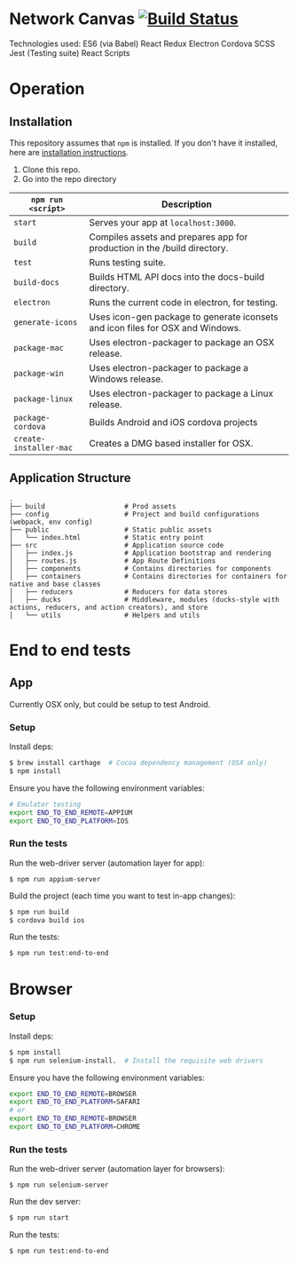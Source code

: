 # Network Canvas [![Build Status](https://travis-ci.org/codaco/Network-Canvas.svg?branch=master)](https://travis-ci.org/codaco/Network-Canvas)

Technologies used:
ES6 (via Babel)
React
Redux
Electron
Cordova
SCSS
Jest (Testing suite)
React Scripts

# Operation
## Installation
This repository assumes that `npm` is installed. If you don't have it installed, here are [installation instructions](https://docs.npmjs.com/getting-started/installing-node).

1. Clone this repo.
2. Go into the repo directory

|`npm run <script>`|Description|
|------------------|-----------|
|`start`|Serves your app at `localhost:3000`.|
|`build`|Compiles assets and prepares app for production in the /build directory.|
|`test`|Runs testing suite.|
|`build-docs`|Builds HTML API docs into the docs-build directory.|
|`electron`|Runs the current code in electron, for testing.|
|`generate-icons`|Uses icon-gen package to generate iconsets and icon files for OSX and Windows.|
|`package-mac`|Uses electron-packager to package an OSX release.|
|`package-win`|Uses electron-packager to package a Windows release.|
|`package-linux`|Uses electron-packager to package a Linux release.|
|`package-cordova`|Builds Android and iOS cordova projects|
|`create-installer-mac`|Creates a DMG based installer for OSX.|


## Application Structure

```
.
├── build                    # Prod assets
├── config                   # Project and build configurations (webpack, env config)
├── public                   # Static public assets
│   └── index.html           # Static entry point
├── src                      # Application source code
│   ├── index.js             # Application bootstrap and rendering
│   ├── routes.js            # App Route Definitions
│   ├── components           # Contains directories for components
│   ├── containers           # Contains directories for containers for native and base classes
│   ├── reducers             # Reducers for data stores
│   ├── ducks                # Middleware, modules (ducks-style with actions, reducers, and action creators), and store
│   └── utils                # Helpers and utils
```

# End to end tests 

## App

Currently OSX only, but could be setup to test Android.

### Setup

Install deps:

```sh
$ brew install carthage  # Cocoa dependency management (OSX only)
$ npm install
```

Ensure you have the following environment variables:

```sh
# Emulator testing
export END_TO_END_REMOTE=APPIUM
export END_TO_END_PLATFORM=IOS
```

### Run the tests

Run the web-driver server (automation layer for app):

```
$ npm run appium-server
```

Build the project (each time you want to test in-app changes):

```sh
$ npm run build
$ cordova build ios
```

Run the tests:
```sh
$ npm run test:end-to-end
```

# Browser

### Setup

Install deps:

```sh
$ npm install
$ npm run selenium-install.  # Install the requisite web drivers
```

Ensure you have the following environment variables:

```sh
export END_TO_END_REMOTE=BROWSER
export END_TO_END_PLATFORM=SAFARI
# or
export END_TO_END_REMOTE=BROWSER
export END_TO_END_PLATFORM=CHROME
```

### Run the tests

Run the web-driver server (automation layer for browsers):

```
$ npm run selenium-server
```

Run the dev server:

```sh
$ npm run start
```

Run the tests:
```sh
$ npm run test:end-to-end
```

